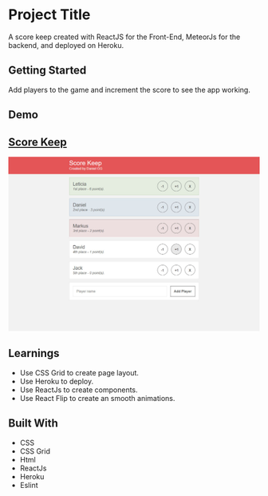 # Project Title

A score keep created with ReactJS for the Front-End, MeteorJs for the backend, and deployed on Heroku.

## Getting Started

Add players to the game and increment the score to see the app working.

## Demo

## [Score Keep](https://score-keep-danielgg.herokuapp.com/)
![Score Keep](/image/score.JPG?raw=true "Score Keep")


## Learnings

* Use CSS Grid to create page layout.
* Use Heroku to deploy.
* Use ReactJs to create components.
* Use React Flip to create an smooth animations.
## Built With

* CSS
* CSS Grid
* Html
* ReactJs
* Heroku
* Eslint
